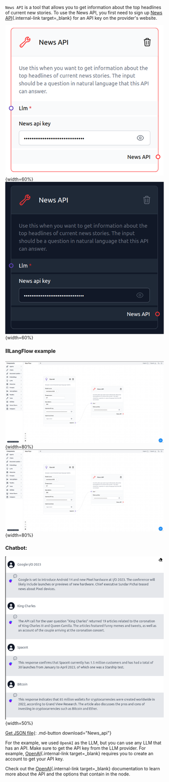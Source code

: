 `News API` is a tool that allows you to get information about the top headlines of current new stories. To use the News API, you first need to sign up [News API](https://newsapi.org/){.internal-link target=_blank} for an API key on the provider's website.

![Description](img/single_node/news_api.png#only-light){width=60%}
![Description](img/single_node/news_api2.png#only-dark){width=60%}

### ⛓️LangFlow example

![Description](img/news-api.png#only-dark){width=80%}
![Description](img/news-api.png#only-light){width=80%}

### Chatbot:

![Description](img/news-api-output.png){width=50%}

[Get JSON file](data/News_api.json){: .md-button download="News_api"} 

For the example, we used `OpenAI` as the LLM, but you can use any LLM that has an API. Make sure to get the API key from the LLM provider. For example, [OpenAI](https://platform.openai.com/){.internal-link target=_blank} requires you to create an account to get your API key.

Check out the [OpenAI](https://platform.openai.com/docs/introduction/overview){.internal-link target=_blank} documentation to learn more about the API and the options that contain in the node.